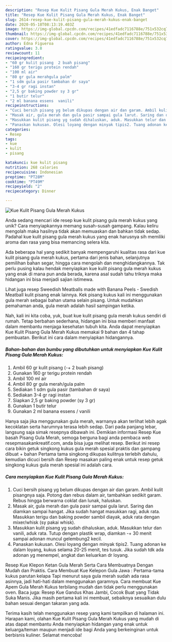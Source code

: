 ```yaml
---
description: "Resep Kue Kulit Pisang Gula Merah Kukus, Enak Banget"
title: "Resep Kue Kulit Pisang Gula Merah Kukus, Enak Banget"
slug: 2614-resep-kue-kulit-pisang-gula-merah-kukus-enak-banget
date: 2020-05-18T08:13:19.403Z
image: https://img-global.cpcdn.com/recipes/41edfadc7116788e/751x532cq70/kue-kulit-pisang-gula-merah-kukus-foto-resep-utama.jpg
thumbnail: https://img-global.cpcdn.com/recipes/41edfadc7116788e/751x532cq70/kue-kulit-pisang-gula-merah-kukus-foto-resep-utama.jpg
cover: https://img-global.cpcdn.com/recipes/41edfadc7116788e/751x532cq70/kue-kulit-pisang-gula-merah-kukus-foto-resep-utama.jpg
author: Edna Figueroa
ratingvalue: 3.8
reviewcount: 11
recipeingredient:
- "60 gr kulit pisang  2 buah pisang"
- "160 gr terigu protein rendah"
- "100 ml air"
- "80 gr gula merahgula palm"
- "1 sdm gula pasir tambahan dr saya"
- "3-4 gr ragi instan"
- "2,5 gr baking powder sy 3 gr"
- "1 butir telur"
- "2 ml banana essens  vanili"
recipeinstructions:
- "Cuci bersih pisang yg belum dikupas dengan air dan garam. Ambil kulit pisangnya saja. Potong dan rebus dalam air, tambahkan sedikit garam. Rebus hingga berwarna coklat dan lunak, haluskan."
- "Masak air, gula merah dan gula pasir sampai gula larut. Saring dan diamkan sampai hangat. Jika sudah hangat masukkan ragi, aduk rata. Masukkan terigu dan baking powder sambil diayak, aduk rata dengan mixer/whisk (sy pakai whisk)."
- "Masukkan kulit pisang yg sudah dihaluskan, aduk. Masukkan telur dan vanili, aduk rata. Tutup dengan plastik wrap, diamkan -+ 30 menit sampai adonan muncul gelembung2 kecil."
- "Panaskan kukusan. Olesi loyang dengan minyak tipis2. Tuang adonan ke dalam loyang, kukus selama 20-25 menit, tes tusuk. Jika sudah tdk ada adonan yg menempel, angkat dan keluarkan dr loyang."
categories:
- Resep
tags:
- kue
- kulit
- pisang

katakunci: kue kulit pisang 
nutrition: 268 calories
recipecuisine: Indonesian
preptime: "PT28M"
cooktime: "PT49M"
recipeyield: "2"
recipecategory: Dinner

---
```



![Kue Kulit Pisang Gula Merah Kukus](https://img-global.cpcdn.com/recipes/41edfadc7116788e/751x532cq70/kue-kulit-pisang-gula-merah-kukus-foto-resep-utama.jpg)

Anda sedang mencari ide resep kue kulit pisang gula merah kukus yang unik? Cara menyiapkannya memang susah-susah gampang. Kalau keliru mengolah maka hasilnya tidak akan memuaskan dan bahkan tidak sedap. Padahal kue kulit pisang gula merah kukus yang enak harusnya sih memiliki aroma dan rasa yang bisa memancing selera kita.

Ada beberapa hal yang sedikit banyak mempengaruhi kualitas rasa dari kue kulit pisang gula merah kukus, pertama dari jenis bahan, selanjutnya pemilihan bahan segar, hingga cara mengolah dan menghidangkannya. Tak perlu pusing kalau hendak menyiapkan kue kulit pisang gula merah kukus yang enak di mana pun anda berada, karena asal sudah tahu triknya maka hidangan ini bisa menjadi sajian istimewa.

Lihat juga resep Sweedish Meatballs made with Banana Peels - Swedish Meatball kulit pisang enak lainnya. Kek pisang kukus kali ini menggunakan gula merah sebagai bahan utama selain pisang. Untuk mudahkan pemahaman anda, gula merah adalah hasil sampingan ketika.


Nah, kali ini kita coba, yuk, buat kue kulit pisang gula merah kukus sendiri di rumah. Tetap berbahan sederhana, hidangan ini bisa memberi manfaat dalam membantu menjaga kesehatan tubuh kita. Anda dapat menyiapkan Kue Kulit Pisang Gula Merah Kukus memakai 9 bahan dan 4 tahap pembuatan. Berikut ini cara dalam menyiapkan hidangannya.

<!--inarticleads1-->

##### Bahan-bahan dan bumbu yang dibutuhkan untuk menyiapkan Kue Kulit Pisang Gula Merah Kukus:

1. Ambil 60 gr kulit pisang (-+ 2 buah pisang)
1. Gunakan 160 gr terigu protein rendah
1. Ambil 100 ml air
1. Ambil 80 gr gula merah/gula palm
1. Sediakan 1 sdm gula pasir (tambahan dr saya)
1. Sediakan 3-4 gr ragi instan
1. Siapkan 2,5 gr baking powder (sy 3 gr)
1. Gunakan 1 butir telur
1. Gunakan 2 ml banana essens / vanili


Hanya saja jika menggunakan gula merah, warnanya akan terlihat lebih agak kecoklatan serta harumnya terasa lebih sedap. Dari pada panjang lebar, langsung saja simak resepnya dibawah ini. Demikian informasi Resep Kue basah Pisang Gula Merah, semoga berguna bagi anda pembaca web resepmasakankreatif.com, anda bisa juga melihat resep. Berikut ini resep cara bikin getuk singkong kukus gula merah spesial praktis dan gampang dibuat + bahan Pertama tama singkong dikupas kulitnya terlebih dahulu, kemudian dicuci bersih dan Resep masakan paling enak untuk resep getuk singkong kukus gula merah spesial ini adalah cara. 

<!--inarticleads2-->

##### Cara menyiapkan Kue Kulit Pisang Gula Merah Kukus:

1. Cuci bersih pisang yg belum dikupas dengan air dan garam. Ambil kulit pisangnya saja. Potong dan rebus dalam air, tambahkan sedikit garam. Rebus hingga berwarna coklat dan lunak, haluskan.
1. Masak air, gula merah dan gula pasir sampai gula larut. Saring dan diamkan sampai hangat. Jika sudah hangat masukkan ragi, aduk rata. Masukkan terigu dan baking powder sambil diayak, aduk rata dengan mixer/whisk (sy pakai whisk).
1. Masukkan kulit pisang yg sudah dihaluskan, aduk. Masukkan telur dan vanili, aduk rata. Tutup dengan plastik wrap, diamkan -+ 30 menit sampai adonan muncul gelembung2 kecil.
1. Panaskan kukusan. Olesi loyang dengan minyak tipis2. Tuang adonan ke dalam loyang, kukus selama 20-25 menit, tes tusuk. Jika sudah tdk ada adonan yg menempel, angkat dan keluarkan dr loyang.


Resep Kue Klepon Ketan Gula Merah Serta Cara Membuatnya Dengan Mudah dan Praktis. Cara Membuat Kue Kelepon Gula Jawa : Pertama-tama kukus parutan kelapa Tapi menurut saya gula merah sudah ada rasa asinnya, jadi hati-hati dalam menggunakan garamnya. Cara membuat Kue Apem Gula Merah Kukus terbilang mudah dan tidak perlu menggunakan oven. Baca juga: Resep Kue Gandus Khas Jambi, Cocok Buat yang Tidak Suka Manis. Jika masih pertama kali ini membuat, sebaiknya sesuaikan dulu bahan sesuai dengan takaran yang ada. 

Terima kasih telah menggunakan resep yang kami tampilkan di halaman ini. Harapan kami, olahan Kue Kulit Pisang Gula Merah Kukus yang mudah di atas dapat membantu Anda menyiapkan hidangan yang enak untuk keluarga/teman maupun menjadi ide bagi Anda yang berkeinginan untuk berbisnis kuliner. Selamat mencoba!
